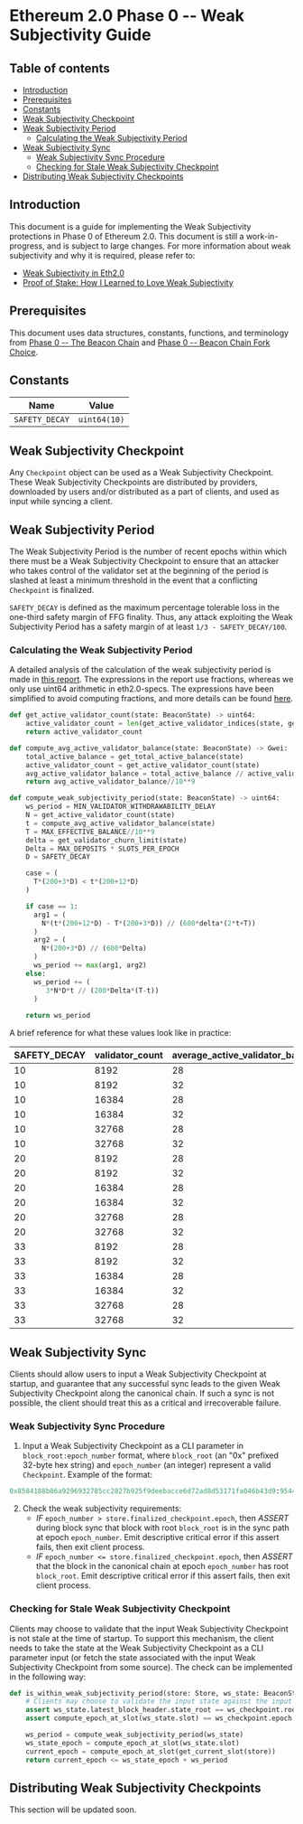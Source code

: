 # Ethereum 2.0 Phase 0 -- Weak Subjectivity Guide

## Table of contents

<!-- TOC -->
<!-- START doctoc generated TOC please keep comment here to allow auto update -->
<!-- DON'T EDIT THIS SECTION, INSTEAD RE-RUN doctoc TO UPDATE -->

- [Introduction](#introduction)
- [Prerequisites](#prerequisites)
- [Constants](#constants)
- [Weak Subjectivity Checkpoint](#weak-subjectivity-checkpoint)
- [Weak Subjectivity Period](#weak-subjectivity-period)
  - [Calculating the Weak Subjectivity Period](#calculating-the-weak-subjectivity-period)
- [Weak Subjectivity Sync](#weak-subjectivity-sync)
  - [Weak Subjectivity Sync Procedure](#weak-subjectivity-sync-procedure)
  - [Checking for Stale Weak Subjectivity Checkpoint](#checking-for-stale-weak-subjectivity-checkpoint)
- [Distributing Weak Subjectivity Checkpoints](#distributing-weak-subjectivity-checkpoints)

<!-- END doctoc generated TOC please keep comment here to allow auto update -->
<!-- /TOC -->

## Introduction

This document is a guide for implementing the Weak Subjectivity protections in Phase 0 of Ethereum 2.0.
This document is still a work-in-progress, and is subject to large changes.
For more information about weak subjectivity and why it is required, please refer to:

- [Weak Subjectivity in Eth2.0](https://notes.ethereum.org/@adiasg/weak-subjectvity-eth2)
- [Proof of Stake: How I Learned to Love Weak Subjectivity](https://blog.ethereum.org/2014/11/25/proof-stake-learned-love-weak-subjectivity/)

## Prerequisites

This document uses data structures, constants, functions, and terminology from
[Phase 0 -- The Beacon Chain](./beacon-chain.md) and [Phase 0 -- Beacon Chain Fork Choice](./fork-choice.md).

## Constants

| Name           | Value        |
|----------------|--------------|
| `SAFETY_DECAY` | `uint64(10)` |

## Weak Subjectivity Checkpoint

Any `Checkpoint` object can be used as a Weak Subjectivity Checkpoint.
These Weak Subjectivity Checkpoints are distributed by providers,
downloaded by users and/or distributed as a part of clients, and used as input while syncing a client.

## Weak Subjectivity Period

The Weak Subjectivity Period is the number of recent epochs within which there
must be a Weak Subjectivity Checkpoint to ensure that an attacker who takes control
of the validator set at the beginning of the period is slashed at least a minimum threshold
in the event that a conflicting `Checkpoint` is finalized.

`SAFETY_DECAY` is defined as the maximum percentage tolerable loss in the one-third
safety margin of FFG finality. Thus, any attack exploiting the Weak Subjectivity Period has
a safety margin of at least `1/3 - SAFETY_DECAY/100`.

### Calculating the Weak Subjectivity Period

A detailed analysis of the calculation of the weak subjectivity period is made in [this report](https://github.com/runtimeverification/beacon-chain-verification/blob/master/weak-subjectivity/weak-subjectivity-analysis.pdf). The expressions in the report use fractions, whereas we only use uint64 arithmetic in eth2.0-specs. The expressions have been simplified to avoid computing fractions, and more details can be found [here](https://www.overleaf.com/read/wgjzjdjpvpsd).

```python
def get_active_validator_count(state: BeaconState) -> uint64:
    active_validator_count = len(get_active_validator_indices(state, get_current_epoch(state)))
    return active_validator_count

def compute_avg_active_validator_balance(state: BeaconState) -> Gwei:
    total_active_balance = get_total_active_balance(state)
    active_validator_count = get_active_validator_count(state)
    avg_active_validator_balance = total_active_balance // active_validator_count
    return avg_active_validator_balance//10**9

def compute_weak_subjectivity_period(state: BeaconState) -> uint64:
    ws_period = MIN_VALIDATOR_WITHDRAWABILITY_DELAY
    N = get_active_validator_count(state)
    t = compute_avg_active_validator_balance(state)
    T = MAX_EFFECTIVE_BALANCE//10**9
    delta = get_validator_churn_limit(state)
    Delta = MAX_DEPOSITS * SLOTS_PER_EPOCH
    D = SAFETY_DECAY

    case = (
      T*(200+3*D) < t*(200+12*D)
    )

    if case == 1:
      arg1 = (
        N*(t*(200+12*D) - T*(200+3*D)) // (600*delta*(2*t+T))
      )
      arg2 = (
        N*(200+3*D) // (600*Delta)
      )
      ws_period += max(arg1, arg2)
    else:
      ws_period += (
         3*N*D*t // (200*Delta*(T-t))
      )
    
    return ws_period
```

A brief reference for what these values look like in practice:

| SAFETY_DECAY | validator_count | average_active_validator_balance | weak_subjectivity_period |
| ---- | ---- | ---- | ---- |
| 10 | 8192 | 28 | 318 |
| 10 | 8192 | 32 | 358 |
| 10 | 16384 | 28 | 380 |
| 10 | 16384 | 32 | 460 |
| 10 | 32768 | 28 | 504 |
| 10 | 32768 | 32 | 665 |
| 20 | 8192 | 28 | 411 |
| 20 | 8192 | 32 | 460 |
| 20 | 16384 | 28 | 566 |
| 20 | 16384 | 32 | 665 |
| 20 | 32768 | 28 | 876 |
| 20 | 32768 | 32 | 1075 |
| 33 | 8192 | 28 | 532 |
| 33 | 8192 | 32 | 593 |
| 33 | 16384 | 28 | 808 |
| 33 | 16384 | 32 | 931 |
| 33 | 32768 | 28 | 1360 |
| 33 | 32768 | 32 | 1607 |

## Weak Subjectivity Sync

Clients should allow users to input a Weak Subjectivity Checkpoint at startup, and guarantee that any successful sync leads to the given Weak Subjectivity Checkpoint along the canonical chain. If such a sync is not possible, the client should treat this as a critical and irrecoverable failure.

### Weak Subjectivity Sync Procedure

1. Input a Weak Subjectivity Checkpoint as a CLI parameter in `block_root:epoch_number` format,
  where `block_root` (an "0x" prefixed 32-byte hex string) and `epoch_number` (an integer) represent a valid `Checkpoint`.
  Example of the format:

```python
0x8584188b86a9296932785cc2827b925f9deebacce6d72ad8d53171fa046b43d9:9544
```

2. Check the weak subjectivity requirements:
    - *IF* `epoch_number > store.finalized_checkpoint.epoch`,
          then *ASSERT* during block sync that block with root `block_root` is in the sync path at epoch `epoch_number`.
          Emit descriptive critical error if this assert fails, then exit client process.
    - *IF* `epoch_number <= store.finalized_checkpoint.epoch`,
          then *ASSERT* that the block in the canonical chain at epoch `epoch_number` has root `block_root`.
          Emit descriptive critical error if this assert fails, then exit client process.

### Checking for Stale Weak Subjectivity Checkpoint

Clients may choose to validate that the input Weak Subjectivity Checkpoint is not stale at the time of startup.
To support this mechanism, the client needs to take the state at the Weak Subjectivity Checkpoint as
a CLI parameter input (or fetch the state associated with the input Weak Subjectivity Checkpoint from some source).
The check can be implemented in the following way:

```python
def is_within_weak_subjectivity_period(store: Store, ws_state: BeaconState, ws_checkpoint: Checkpoint) -> bool:
    # Clients may choose to validate the input state against the input Weak Subjectivity Checkpoint
    assert ws_state.latest_block_header.state_root == ws_checkpoint.root
    assert compute_epoch_at_slot(ws_state.slot) == ws_checkpoint.epoch

    ws_period = compute_weak_subjectivity_period(ws_state)
    ws_state_epoch = compute_epoch_at_slot(ws_state.slot)
    current_epoch = compute_epoch_at_slot(get_current_slot(store))
    return current_epoch <= ws_state_epoch + ws_period
```

## Distributing Weak Subjectivity Checkpoints

This section will be updated soon.
